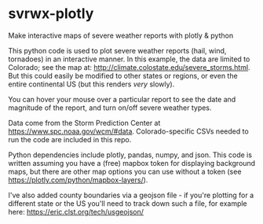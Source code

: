 # svrwx-plotly
Make interactive maps of severe weather reports with plotly & python

This python code is used to plot severe weather reports (hail, wind, tornadoes) in an interactive manner. In this example, the data are limited to Colorado; see the map at: http://climate.colostate.edu/severe_storms.html.  But this could easily be modified to other states or regions, or even the entire continental US (but this renders *very* slowly). 

You can hover your mouse over a particular report to see the date and magnitude of the report, and turn on/off severe weather types.

Data come from the Storm Prediction Center at https://www.spc.noaa.gov/wcm/#data. Colorado-specific CSVs needed to run the code are included in this repo.

Python dependencies include plotly, pandas, numpy, and json. This code is written assuming you have a (free) mapbox token for displaying background maps, but there are other map options you can use without a token (see https://plotly.com/python/mapbox-layers/).

I've also added county boundaries via a geojson file - if you're plotting for a different state or the US you'll need to track down such a file, for example here: https://eric.clst.org/tech/usgeojson/


